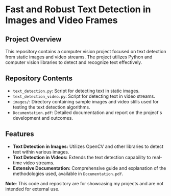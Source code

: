 # Fast and Robust Text Detection in Images and Video Frames

## Project Overview
This repository contains a computer vision project focused on text detection from static images and video streams. The project utilizes Python and computer vision libraries to detect and recognize text effectively.

## Repository Contents
- `text_detection.py`: Script for detecting text in static images.
- `text_detection_video.py`: Script for detecting text in video streams.
- `images/`: Directory containing sample images and video stills used for testing the text detection algorithms.
- `Documentation.pdf`: Detailed documentation and report on the project's development and outcomes.

## Features
- **Text Detection in Images:** Utilizes OpenCV and other libraries to detect text within various images.
- **Text Detection in Videos:** Extends the text detection capability to real-time video streams.
- **Extensive Documentation:** Comprehensive guide and explanation of the methodologies used, available in `Documentation.pdf`.

**Note**: This code and repository are for showcasing my projects and are not intended for external use. 
